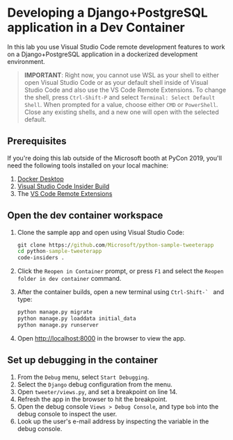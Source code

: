 # Developing a Django+PostgreSQL application in a Dev Container

In this lab you use Visual Studio Code remote development features to work on a Django+PostgreSQL application in a dockerized development environment.

> __IMPORTANT__: Right now, you cannot use WSL as your shell to either open Visual Studio Code or as your default shell inside
> of Visual Studio Code and also use the VS Code Remote Extensions. To change the shell, press `Ctrl-Shift-P` and select
> `Terminal: Select Default Shell`. When prompted for a value, choose either `CMD` or `PowerShell`. Close any existing shells,
> and a new one will open with the selected default.

## Prerequisites

If you're doing this lab outside of the Microsoft booth at PyCon 2019, you'll need the following tools installed on your local machine:

1. [Docker Desktop](https://www.docker.com/products/docker-desktop)
1. [Visual Studio Code Insider Build](https://code.visualstudio.com/insiders)
1. The [VS Code Remote Extensions](https://aka.ms/vscode-remote) 

## Open the dev container workspace

1. Clone the sample app and open using Visual Studio Code:

    ```cmd
    git clone https://github.com/Microsoft/python-sample-tweeterapp
    cd python-sample-tweeterapp
    code-insiders .
    ```

1. Click the `Reopen in Container` prompt, or press `F1` and select the `Reopen folder in dev container` command.

1. After the container builds, open a new terminal using ```Ctrl-Shift-` ``` and type:

    ```cmd
    python manage.py migrate
    python manage.py loaddata initial_data
    python manage.py runserver
    ```

1. Open [http://localhost:8000](http://localhost:8000) in the browser to view the app.

## Set up debugging in the container

1. From the `Debug` menu, select `Start Debugging`.
1. Select the `Django` debug configuration from the menu.
1. Open `tweeter/views.py`, and set a breakpoint on line 14.
1. Refresh the app in the browser to hit the breakpoint.
1. Open the debug console `Views > Debug Console`, and type `bob` into the debug console to inspect the user.
1. Look up the user's e-mail address by inspecting the variable in the debug console.